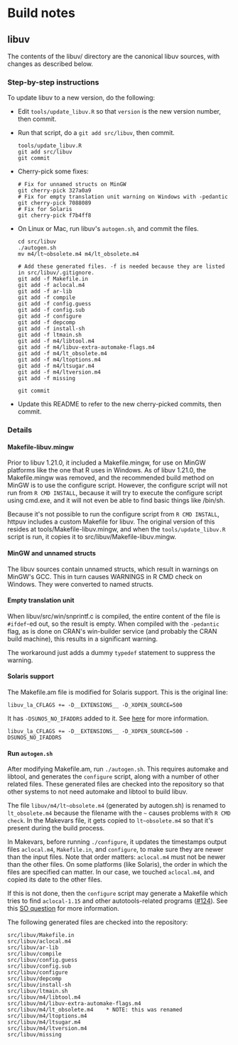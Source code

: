 Build notes
===========


## libuv

The contents of the libuv/ directory are the canonical libuv sources, with changes as described below.

### Step-by-step instructions

To update libuv to a new version, do the following:

* Edit `tools/update_libuv.R` so that `version` is the new version number, then commit.
* Run that script, do a `git add src/libuv`, then commit.

    ```
    tools/update_libuv.R
    git add src/libuv
    git commit
    ```

* Cherry-pick some fixes:

    ```
    # Fix for unnamed structs on MinGW
    git cherry-pick 327a0a9
    # Fix for empty translation unit warning on Windows with -pedantic
    git cherry-pick 7088089
    # Fix for Solaris
    git cherry-pick f7b4ff8
    ```

* On Linux or Mac, run libuv's `autogen.sh`, and commit the files.

    ```
    cd src/libuv
    ./autogen.sh
    mv m4/lt~obsolete.m4 m4/lt_obsolete.m4

    # Add these generated files. -f is needed because they are listed in src/libuv/.gitignore.
    git add -f Makefile.in
    git add -f aclocal.m4
    git add -f ar-lib
    git add -f compile
    git add -f config.guess
    git add -f config.sub
    git add -f configure
    git add -f depcomp
    git add -f install-sh
    git add -f ltmain.sh
    git add -f m4/libtool.m4
    git add -f m4/libuv-extra-automake-flags.m4
    git add -f m4/lt_obsolete.m4
    git add -f m4/ltoptions.m4
    git add -f m4/ltsugar.m4
    git add -f m4/ltversion.m4
    git add -f missing

    git commit
    ```

* Update this README to refer to the new cherry-picked commits, then commit.


### Details

#### Makefile-libuv.mingw

Prior to libuv 1.21.0, it included a Makefile.mingw, for use on MinGW platforms like the one that R uses in Windows. As of libuv 1.21.0, the Makefile.mingw was removed, and the recommended build method on MinGW is to use the configure script. However, the configure script will not run from  `R CMD INSTALL`, because it will try to execute the configure script using cmd.exe, and it will not even be able to find basic things like /bin/sh.

Because it's not possible to run the configure script from `R CMD INSTALL`, httpuv includes a custom Makefile for libuv. The original version of this resides at tools/Makefile-libuv.mingw, and when the `tools/update_libuv.R` script is run, it copies it to src/libuv/Makefile-libuv.mingw.


#### MinGW and unnamed structs

The libuv sources contain unnamed structs, which result in warnings on MinGW's GCC. This in turn causes WARNINGS in R CMD check on Windows. They were converted to named structs.

#### Empty translation unit

When libuv/src/win/snprintf.c is compiled, the entire content of the file is `#ifdef`-ed out, so the result is empty. When compiled with the `-pedantic` flag, as is done on CRAN's win-builder service (and probably the CRAN build machine), this results in a significant warning.

The workaround just adds a dummy `typedef` statement to suppress the warning.

#### Solaris support

The Makefile.am file is modified for Solaris support. This is the original line:

```
libuv_la_CFLAGS += -D__EXTENSIONS__ -D_XOPEN_SOURCE=500
```

It has `-DSUNOS_NO_IFADDRS` added to it. See [here](https://github.com/libuv/libuv/issues/1458) for more information.

```
libuv_la_CFLAGS += -D__EXTENSIONS__ -D_XOPEN_SOURCE=500 -DSUNOS_NO_IFADDRS
```

#### Run `autogen.sh`

After modifying Makefile.am, run `./autogen.sh`. This requires automake and libtool, and generates the `configure` script, along with a number of other related files. These generated files are checked into the repository so that other systems to not need automake and libtool to build libuv.

The file `libuv/m4/lt~obsolete.m4` (generated by autogen.sh) is renamed to `lt_obsolete.m4` because the filename with the `~` causes problems with `R CMD check`. In the Makevars file, it gets copied to `lt~obsolete.m4` so that it's present during the build process.

In Makevars, before running `./configure`, it updates the timestamps output files `aclocal.m4`, `Makefile.in`, and `configure`, to make sure they are newer than the input files. Note that order matters: `aclocal.m4` must not be newer than the other files. On some platforms (like Solaris), the order in which the files are specified can matter. In our case, we touched `aclocal.m4`, and copied its date to the other files.

If this is not done, then the `configure` script may generate a Makefile which tries to find `aclocal-1.15` and other autotools-related programs ([#124](https://github.com/rstudio/httpuv/issues/124)). See this [SO question](https://stackoverflow.com/questions/33278928/how-to-overcome-aclocal-1-15-is-missing-on-your-system-warning-when-compilin) for more information.

The following generated files are checked into the repository:

```
src/libuv/Makefile.in
src/libuv/aclocal.m4
src/libuv/ar-lib
src/libuv/compile
src/libuv/config.guess
src/libuv/config.sub
src/libuv/configure
src/libuv/depcomp
src/libuv/install-sh
src/libuv/ltmain.sh
src/libuv/m4/libtool.m4
src/libuv/m4/libuv-extra-automake-flags.m4
src/libuv/m4/lt_obsolete.m4    * NOTE: this was renamed
src/libuv/m4/ltoptions.m4
src/libuv/m4/ltsugar.m4
src/libuv/m4/ltversion.m4
src/libuv/missing
```
